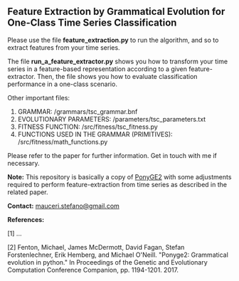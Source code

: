 ## Feature Extraction by Grammatical Evolution for One-Class Time Series Classification


Please use the file **feature_extraction.py** to run the algorithm, and so to extract features from your time series.

The file **run_a_feature_extractor.py** shows you how to transform your time series in a feature-based representation according to a given feature-extractor. Then, the file shows you how to evaluate classification performance in a one-class scenario.

Other important files:
1. GRAMMAR: /grammars/tsc_grammar.bnf
2. EVOLUTIONARY PARAMETERS: /parameters/tsc_parameters.txt
3. FITNESS FUNCTION: /src/fitness/tsc_fitness.py
4. FUNCTIONS USED IN THE GRAMMAR (PRIMITIVES): /src/fitness/math_functions.py

Please refer to the paper for further information. Get in touch with me if necessary.


**Note:** This repository is basically a copy of [PonyGE2](https://github.com/PonyGE/PonyGE2) with some adjustments required to perform feature-extraction from time series as described in the related paper.


**Contact:** mauceri.stefano@gmail.com


**References:**

<a id="1">[1]</a> ...

<a id="2">[2]</a> Fenton, Michael, James McDermott, David Fagan, Stefan Forstenlechner, Erik Hemberg, and Michael O'Neill. "Ponyge2: Grammatical evolution in python." In Proceedings of the Genetic and Evolutionary Computation Conference Companion, pp. 1194-1201. 2017.
